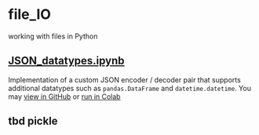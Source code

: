 # file_IO
working with files in Python

## [JSON_datatypes.ipynb](https://github.com/munich-ml/file_IO/blob/master/JSON_datatypes.ipynb) 
Implementation of a custom JSON encoder / decoder pair that supports additional datatypes such as ``pandas.DataFrame`` and ``datetime.datetime``. You may [view in GitHub](https://github.com/munich-ml/file_IO/blob/master/JSON_datatypes.ipynb) or [run in Colab](https://colab.research.google.com/github/munich-ml/file_IO/blob/master/JSON_datatypes.ipynb)

## tbd pickle
